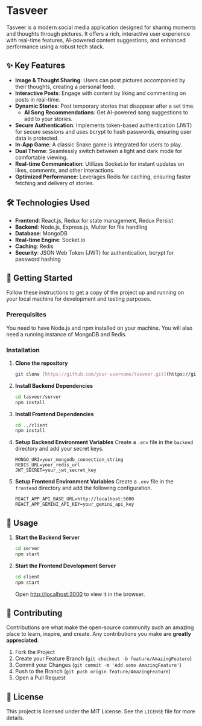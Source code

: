 # Tasveer

Tasveer is a modern social media application designed for sharing moments and thoughts through pictures. It offers a rich, interactive user experience with real-time features, AI-powered content suggestions, and enhanced performance using a robust tech stack.

## ✨ Key Features

-   **Image & Thought Sharing**: Users can post pictures accompanied by their thoughts, creating a personal feed.
-   **Interactive Posts**: Engage with content by liking and commenting on posts in real-time.
-   **Dynamic Stories**: Post temporary stories that disappear after a set time.
    -   **AI Song Recommendations**: Get AI-powered song suggestions to add to your stories.
-   **Secure Authentication**: Implements token-based authentication (JWT) for secure sessions and uses bcrypt to hash passwords, ensuring user data is protected.
-   **In-App Game**: A classic Snake game is integrated for users to play.
-   **Dual Theme**: Seamlessly switch between a light and dark mode for comfortable viewing.
-   **Real-time Communication**: Utilizes Socket.io for instant updates on likes, comments, and other interactions.
-   **Optimized Performance**: Leverages Redis for caching, ensuring faster fetching and delivery of stories.

## 🛠️ Technologies Used

-   **Frontend**: React.js, Redux for state management, Redux Persist
-   **Backend**: Node.js, Express.js, Multer for file handling
-   **Database**: MongoDB
-   **Real-time Engine**: Socket.io
-   **Caching**: Redis
-   **Security**: JSON Web Token (JWT) for authentication, bcrypt for password hashing

## 🚀 Getting Started

Follow these instructions to get a copy of the project up and running on your local machine for development and testing purposes.

### Prerequisites

You need to have Node.js and npm installed on your machine. You will also need a running instance of MongoDB and Redis.

### Installation

1.  **Clone the repository**
    ```sh
    git clone [https://github.com/your-username/tasveer.git](https://github.com/your-username/tasveer.git)
    ```

2.  **Install Backend Dependencies**
    ```sh
    cd tasveer/server
    npm install
    ```

3.  **Install Frontend Dependencies**
    ```sh
    cd ../client
    npm install
    ```

4.  **Setup Backend Environment Variables**
    Create a `.env` file in the `backend` directory and add your secret keys.
    ```
    MONGO_URI=your_mongodb_connection_string
    REDIS_URL=your_redis_url
    JWT_SECRET=your_jwt_secret_key
    ```

5.  **Setup Frontend Environment Variables**
    Create a `.env` file in the `frontend` directory and add the following configuration.
    ```
    REACT_APP_API_BASE_URL=http://localhost:5000
    REACT_APP_GEMINI_API_KEY=your_gemini_api_key
    ```

## 🏃 Usage

1.  **Start the Backend Server**
    ```sh
    cd server
    npm start
    ```

2.  **Start the Frontend Development Server**
    ```sh
    cd client
    npm start
    ```
    Open [http://localhost:3000](http://localhost:3000) to view it in the browser.

## 🤝 Contributing

Contributions are what make the open-source community such an amazing place to learn, inspire, and create. Any contributions you make are **greatly appreciated**.

1.  Fork the Project
2.  Create your Feature Branch (`git checkout -b feature/AmazingFeature`)
3.  Commit your Changes (`git commit -m 'Add some AmazingFeature'`)
4.  Push to the Branch (`git push origin feature/AmazingFeature`)
5.  Open a Pull Request

## 📄 License

This project is licensed under the MIT License. See the `LICENSE` file for more details.
